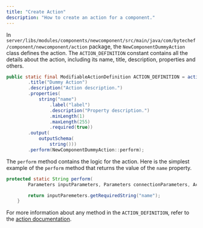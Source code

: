 ```yaml
---
title: "Create Action"
description: "How to create an action for a component."
---
```


In `server/libs/modules/components/newcomponent/src/main/java/com/bytechef/component/newcomponent/action` package, the
`NewComponentDummyAction` class defines the action. The `ACTION_DEFINITION` constant contains all the details about
the action, including its name, title, description, properties and others.

``` java
public static final ModifiableActionDefinition ACTION_DEFINITION = action("dummy")
        .title("Dummy Action")
        .description("Action description.")
        .properties(
            string("name")
                .label("label")
                .description("Property description.")
                .minLength(1)
                .maxLength(255)
                .required(true))
        .output(
            outputSchema(
                string()))
        .perform(NewComponentDummyAction::perform);
```

The `perform` method contains the logic for the action. Here is the simplest example of the `perform` method that returns the value of the `name` property.

``` java
protected static String perform(
        Parameters inputParameters, Parameters connectionParameters, ActionContext actionContext) {

        return inputParemeters.getRequiredString("name");
    }
```

For more information about any method in the `ACTION_DEFINITION`, refer to the [action documentation](/developer-guide/component-specification/action).

